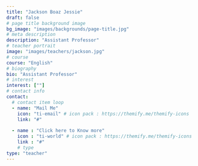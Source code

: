 ```yaml
---
title: "Jackson Boaz Jessie"
draft: false
# page title background image
bg_image: "images/backgrounds/page-title.jpg"
# meta description
description: "Assistant Professor"
# teacher portrait
image: "images/teachers/jackson.jpg"
# course
course: "English"
# biography
bio: "Assistant Professor"
# interest
interest: [""]
# contact info
contact:
  # contact item loop
  - name: "Mail Me"
    icon: "ti-email" # icon pack : https://themify.me/themify-icons
    link: "#"
    
  - name : "Click here to Know more"
    icon : "ti-world" # icon pack : https://themify.me/themify-icons
    link : "#"
    # type
type: "teacher"
---
```


